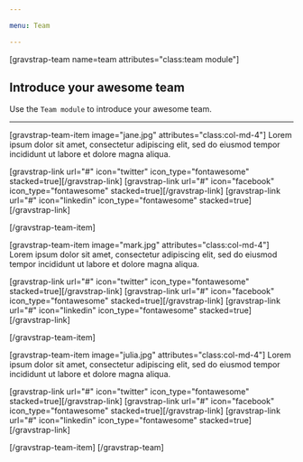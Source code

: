 ```yaml
---

menu: Team

---
```


[gravstrap-team name=team attributes="class:team module"]

## Introduce your awesome team
Use the `Team module` to introduce your awesome team.

___

[gravstrap-team-item image="jane.jpg" attributes="class:col-md-4"]
Lorem ipsum dolor sit amet, consectetur adipiscing elit, sed do eiusmod tempor incididunt ut labore et dolore magna aliqua.
<div class="item-social">
[gravstrap-link url="#" icon="twitter" icon_type="fontawesome" stacked=true][/gravstrap-link]
[gravstrap-link url="#" icon="facebook" icon_type="fontawesome" stacked=true][/gravstrap-link]
[gravstrap-link url="#" icon="linkedin" icon_type="fontawesome" stacked=true][/gravstrap-link]
</div>

[/gravstrap-team-item]

[gravstrap-team-item image="mark.jpg" attributes="class:col-md-4"]
Lorem ipsum dolor sit amet, consectetur adipiscing elit, sed do eiusmod tempor incididunt ut labore et dolore magna aliqua.
<div class="item-social">
[gravstrap-link url="#" icon="twitter" icon_type="fontawesome" stacked=true][/gravstrap-link]
[gravstrap-link url="#" icon="facebook" icon_type="fontawesome" stacked=true][/gravstrap-link]
[gravstrap-link url="#" icon="linkedin" icon_type="fontawesome" stacked=true][/gravstrap-link]
</div>

[/gravstrap-team-item]

[gravstrap-team-item image="julia.jpg" attributes="class:col-md-4"]
Lorem ipsum dolor sit amet, consectetur adipiscing elit, sed do eiusmod tempor incididunt ut labore et dolore magna aliqua.
<div class="item-social">
[gravstrap-link url="#" icon="twitter" icon_type="fontawesome" stacked=true][/gravstrap-link]
[gravstrap-link url="#" icon="facebook" icon_type="fontawesome" stacked=true][/gravstrap-link]
[gravstrap-link url="#" icon="linkedin" icon_type="fontawesome" stacked=true][/gravstrap-link]
</div>

[/gravstrap-team-item]
[/gravstrap-team]